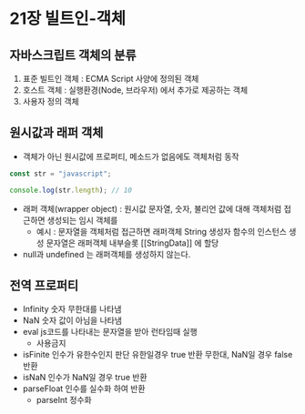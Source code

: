 # 21장 빌트인-객체

## 자바스크립트 객체의 분류

1. 표준 빌트인 객체 : ECMA Script 사양에 정의된 객체
1. 호스트 객체 : 실행환경(Node, 브라우저) 에서 추가로 제공하는 객체
1. 사용자 정의 객체

## 원시값과 래퍼 객체

- 객체가 아닌 원시값에 프로퍼티, 메소드가 없음에도 객체처럼 동작

```js
const str = "javascript";

console.log(str.length); // 10
```

- 래퍼 객체(wrapper object) : 원시값 문자열, 숫자, 불리언 값에 대해 객체처럼 접근하면 생성되는 임시 객체를
  - 예시 : 문자열을 객체처럼 접근하면 래퍼객체 String 생성자 함수의 인스턴스 생성 문자열은 래퍼객체 내부슬롯 [[StringData]] 에 할당
- null과 undefined 는 래퍼객체를 생성하지 않는다.

## 전역 프로퍼티

- Infinity 숫자 무한대를 나타냄
- NaN 숫자 값이 아님을 나타냄
- eval js코드를 나타내는 문자열을 받아 런타임때 실행
  - 사용금지
- isFinite 인수가 유한수인지 판단 유한일경우 true 반환 무한대, NaN일 경우 false 반환
- isNaN 인수가 NaN일 경우 true 반환
- parseFloat 인수를 실수화 하여 반환
  - parseInt 정수화
